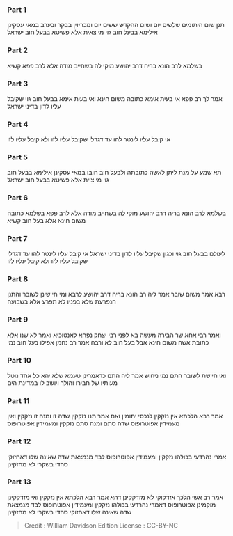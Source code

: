 
### Part 1
תנן שום היתומים שלשים יום ושום ההקדש ששים יום ומכריזין בבקר ובערב במאי עסקינן אילימא בבעל חוב גוי מי צאית אלא פשיטא בבעל חוב ישראל

### Part 2
בשלמא לרב הונא בריה דרב יהושע מוקי לה בשחייב מודה אלא לרב פפא קשיא

### Part 3
אמר לך רב פפא אי בעית אימא כתובה משום חינא ואי בעית אימא בבעל חוב גוי שקיבל עליו לדון בדיני ישראל

### Part 4
אי קיבל עליו לינטר להו עד דגדלי שקיבל עליו לזו ולא קיבל עליו לזו

### Part 5
תא שמע על מנת ליתן לאשה כתובתה ולבעל חוב חובו במאי עסקינן אילימא בבעל חוב גוי מי ציית אלא פשיטא בבעל חוב ישראל

### Part 6
בשלמא לרב הונא בריה דרב יהושע מוקי לה בשחייב מודה אלא לרב פפא בשלמא כתובה משום חינא אלא בעל חוב קשיא

### Part 7
לעולם בבעל חוב גוי וכגון שקיבל עליו לדון בדיני ישראל אי קיבל עליו לינטר להו עד דגדלי שקיבל עליו לזו ולא קיבל עליו לזו

### Part 8
רבא אמר משום שובר אמר ליה רב הונא בריה דרב יהושע לרבא ומי חיישינן לשובר והתנן הנפרעת שלא בפניו לא תפרע אלא בשבועה

### Part 9
ואמר רבי אחא שר הבירה מעשה בא לפני רבי יצחק נפחא לאנטוכיא ואמר לא שנו אלא כתובת אשה משום חינא אבל בעל חוב לא ורבה אמר רב נחמן אפילו בעל חוב נמי

### Part 10
ואי חיישת לשובר התם נמי ניחוש אמר ליה התם כדאמרינן טעמא שלא יהא כל אחד נוטל מעותיו של חבירו והולך ויושב לו במדינת הים

### Part 11
אמר רבא הלכתא אין נזקקין לנכסי יתומין ואם אמר תנו נזקקין שדה זו ומנה זו נזקקין ואין מעמידין אפוטרופוס שדה סתם ומנה סתם נזקקין ומעמידין אפוטרופוס

### Part 12
אמרי נהרדעי בכולהו נזקקין ומעמידין אפוטרופוס לבד מנמצאת שדה שאינה שלו דאחזוקי סהדי בשקרי לא מחזקינן

### Part 13
אמר רב אשי הלכך אזדקוקי לא מזדקקינן דהא אמר רבא הלכתא אין נזקקין ואי מזדקקינן מוקמינן אפוטרופוס דאמרי נהרדעי בכולהו נזקקין ומעמידין אפוטרופוס לבד מנמצאת שדה שאינה שלו דאחזוקי סהדי בשקרי לא מחזקינן

>Credit : William Davidson Edition
>License : CC-BY-NC
